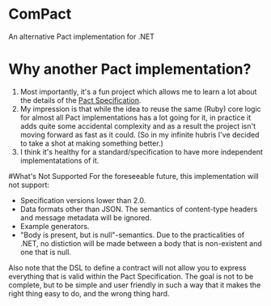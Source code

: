 # ComPact
An alternative Pact implementation for .NET
# Why another Pact implementation?
1. Most importantly, it's a fun project which allows me to learn a lot about the details of the [Pact Specification](https://github.com/pact-foundation/pact-specification).
2. My impression is that while the idea to reuse the same (Ruby) core logic for almost all Pact implementations has a lot going for it, in practice it adds quite some accidental complexity and as a result the project isn't moving forward as fast as it could. (So in my infinite hubris I've decided to take a shot at making something better.)
3. I think it's healthy for a standard/specification to have more independent implementatations of it.

 #What's Not Supported
 For the foreseeable future, this implementation will not support:
* Specification versions lower than 2.0.
* Data formats other than JSON. The semantics of content-type headers and message metadata will be ignored.
* Example generators.
* "Body is present, but is null"-semantics. Due to the practicalities of .NET, no distiction will be made between a body that is non-existent and one that is null.

Also note that the DSL to define a contract will not allow you to express everything that is valid within the Pact Specification. The goal is not to be complete, but to be simple and user friendly in such a way that it makes the right thing easy to do, and the wrong thing hard.